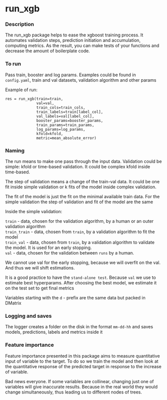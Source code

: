# run_xgb

### Description

The run_xgb package helps to ease the xgboost training process. It automates validation steps, 
prediction initiation and accumulation, computing metrics. As the result, you can make
tests of your functions and decrease the amount of boilerplate code.

### To run

Pass train, booster and log params. Examples could be found in `config.yaml`, train and val
datasets, validation algorithm and other params

Example of run:

```
res = run_xgb(train=train,
              val=val,
              train_cols=train_cols,
              train_labels=train[label_col],
              val_labels=val[label_col],
              booster_params=booster_params,
              train_params=train_params,
              log_params=log_params,
              kfold=kfold,
              metric=mean_absolute_error)
```

### Naming

The run means to make one pass through the input data. Validation could be simple: 
kfold or time-based validation. It could be complex kfold inside time-based.

The step of validation means a change of the train-val data.
It could be one fit inside simple validation or k fits of the model inside complex validation.

The fit of the model is just the fit on the minimal available train data. For the simple 
validation the step of validation and fit of the model are the same

Inside the simple validation:

`train` - data, chosen for the validation algorithm, by a human or an outer validation algorithm  
`train_train` - data, chosen from `train`, by a validation algorithm to fit the model  
`train_val` - data, chosen from `train`, by a validation algorithm to validate the model.
It is used for an early stopping.  
`val` - data, chosen for the validation between `runs` by a human.

We cannot use val for the early stopping, because we will overfit on the val. And thus we will 
shift estimations.

It is a good practice to have the `stand-alone test`. Because `val` we use to estimate best 
hyperparams. 
After choosing the best model, we estimate it on the test set to get final metrics 

Variables starting with the `d` - prefix are the same data but packed in DMatrix

### Logging and saves

The logger creates a folder on the disk in the format `mm-dd-hh` and saves models, predictions,
labels and metrics inside it

### Feature importance

Feature importance presented in this package aims to measure quantitative input of variable to the target.
To do so we train the model and then look at the quantitative response of the predicted target in response to
the increase of variable.

Bad news everyone. If some variables are collinear, changing just one of variables will give 
inaccurate results. Because in the real world they would change simultaneously, thus leading us to different
nodes of trees.

